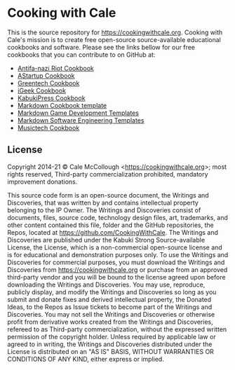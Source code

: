 # Cooking with Cale

This is the source repository for <https://cookingwithcale.org>. Cooking with Cale's mission is to create free open-source source-available educational cookbooks and software. Please see the links bellow for our free cookbooks that you can contribute to on GitHub at:

* [Antifa-nazi Riot Cookbook](https://github.com/CookingWithCale/AntifaNaziRiotCookbook)
* [AStartup Cookbook](https://github.com/CookingWithCale/AStartupCookbook)
* [Greentech Cookbook](https://github.com/CookingWithCale/GreentechCookbook)
* [iGeek Cookbook](https://github.com/CookingWithCale/IGeekCookbook)
* [KabukiPress Cookbook](https://github.com/CookingWithCale/KabukiPressCookbook)
* [Markdown Cookbook template](https://github.com/CookingWithCale/MarkdownCookbook)
* [Markdown Game Development Templates](https://github.com/CookingWithCale/MarkdownGameDev)
* [Markdown Software Engineering Templates](https://github.com/CookingWithCale/MarkdownSoftwareEngineering)
* [Musictech Cookbook](https://github.com/CookingWithCale/MusictechCookbook)

## License

Copyright 2014-21 © Cale McCollough <<https://cookingwithcale.org>>; most rights reserved, Third-party commercialization prohibited, mandatory improvement donations.

This source code form is an open-source document, the Writings and Discoveries, that was written by and contains intellectual property belonging to the IP Owner. The Writings and Discoveries consist of documents, files, source code, technology design files, art, trademarks, and other content contained this file, folder and the GitHub repositories, the Repos, located at <https://github.com/CookingWithCale>. The Writings and Discoveries are published under the Kabuki Strong Source-available License, the License, which is a non-commercial open-source license and is for educational and demonstration purposes only. To use the Writings and Discoveries for commercial purposes, you must download the Writings and Discoveries from <https://cookingwithcale.org> or purchase from an approved third-party vendor and you will be bound to the license agreed upon before downloading the Writings and Discoveries. You may use, reproduce, publicly display, and modify the Writings and Discoveries so long as you submit and donate fixes and derived intellectual property, the Donated Ideas, to the Repos as Issue tickets to become part of the Writings and Discoveries. You may not sell the Writings and Discoveries or otherwise profit from derivative works created from the Writings and Discoveries, refereed to as Third-party commercialization, without the expressed written permission of the copyright holder. Unless required by applicable law or agreed to in writing, the Writings and Discoveries distributed under the License is distributed on an "AS IS" BASIS, WITHOUT WARRANTIES OR CONDITIONS OF ANY KIND, either express or implied.

